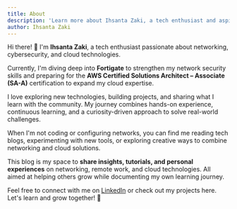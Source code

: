 ```yaml
---
title: About
description: 'Learn more about Ihsanta Zaki, a tech enthusiast and aspiring network/security professional.'
author: Ihsanta Zaki
---
```


Hi there! 👋 I'm **Ihsanta Zaki**, a tech enthusiast passionate about networking, cybersecurity, and cloud technologies.  

Currently, I'm diving deep into **Fortigate** to strengthen my network security skills and preparing for the **AWS Certified Solutions Architect – Associate (SA-A)** certification to expand my cloud expertise.  

I love exploring new technologies, building projects, and sharing what I learn with the community. My journey combines hands-on experience, continuous learning, and a curiosity-driven approach to solve real-world challenges.  

When I'm not coding or configuring networks, you can find me reading tech blogs, experimenting with new tools, or exploring creative ways to combine networking and cloud solutions.  

This blog is my space to **share insights, tutorials, and personal experiences** on networking, remote work, and cloud technologies. All aimed at helping others grow while documenting my own learning journey.  

Feel free to connect with me on [LinkedIn](https://www.linkedin.com/in/foldexz/) or check out my projects here. Let's learn and grow together! 🚀
